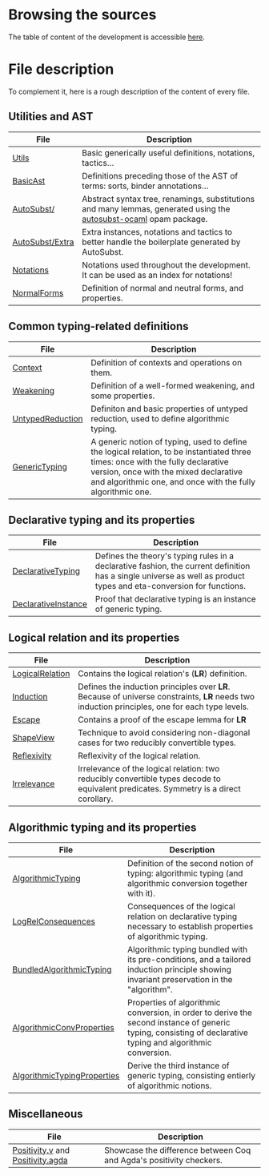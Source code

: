 Browsing the sources
============================

The table of content of the development is accessible [here](https://coqhott.github.io/logrel-coq/coqdoc/toc.html).

File description
==========

To complement it, here is a rough description of the content of every file.

Utilities and AST
---------

| File | Description |
|---|----|
[Utils] | Basic generically useful definitions, notations, tactics…
[BasicAst] | Definitions preceding those of the AST of terms: sorts, binder annotations…
[AutoSubst/] | Abstract syntax tree, renamings, substitutions and many lemmas, generated using the [autosubst-ocaml] opam package.
[AutoSubst/Extra] | Extra instances, notations and tactics to better handle the boilerplate generated by AutoSubst.
[Notations] | Notations used throughout the development. It can be used as an index for notations!
[NormalForms] | Definition of normal and neutral forms, and properties. |

Common typing-related definitions
-------

| File | Description |
|---|----|
[Context] | Definition of contexts and operations on them.
[Weakening] | Definition of a well-formed weakening, and some properties.
[UntypedReduction] | Definiton and basic properties of untyped reduction, used to define algorithmic typing.
[GenericTyping] | A generic notion of typing, used to define the logical relation, to be instantiated three times: once with the fully declarative version, once with the mixed declarative and algorithmic one, and once with the fully algorithmic one.

Declarative typing and its properties
--------------

| File | Description |
|---|----|
[DeclarativeTyping] | Defines the theory's typing rules in a declarative fashion, the current definition has a single universe as well as product types and eta-conversion for functions. |
[DeclarativeInstance] | Proof that declarative typing is an instance of generic typing. |

Logical relation and its properties
-----------

| File | Description |
|---|----|
[LogicalRelation] | Contains the logical relation's (**LR**) definition. |
[Induction] | Defines the induction principles over **LR**. Because of universe constraints, **LR** needs two induction principles, one for each type levels. |
[Escape] | Contains a proof of the escape lemma for **LR** |
[ShapeView] | Technique to avoid considering non-diagonal cases for two reducibly convertible types. |
[Reflexivity] | Reflexivity of the logical relation.
[Irrelevance] | Irrelevance of the logical relation: two reducibly convertible types decode to equivalent predicates. Symmetry is a direct corollary. |

Algorithmic typing and its properties
-----------------

| File | Description |
|---|----|
[AlgorithmicTyping] | Definition of the second notion of typing: algorithmic typing (and algorithmic conversion together with it).
[LogRelConsequences] | Consequences of the logical relation on declarative typing necessary to establish properties of algorithmic typing.
[BundledAlgorithmicTyping] | Algorithmic typing bundled with its pre-conditions, and a tailored induction principle showing invariant preservation in the "algorithm".
[AlgorithmicConvProperties] | Properties of algorithmic conversion, in order to derive the second instance of generic typing, consisting of declarative typing and algorithmic conversion. |
[AlgorithmicTypingProperties] |  Derive the third instance of generic typing, consisting entierly of algorithmic notions. |

Miscellaneous
-----------

| File | Description |
|---|----|
| [Positivity.v] and [Positivity.agda] | Showcase the difference between Coq and Agda's positivity checkers. |

[Utils]: https://coqhott.github.io/logrel-coq/coqdoc/LogRel.Utils.html
[BasicAst]: https://coqhott.github.io/logrel-coq/coqdoc/LogRel.BasicAst.html
[Context]: https://coqhott.github.io/logrel-coq/coqdoc/LogRel.Context.html
[AutoSubst/]: ./theories/AutoSubst/
[AutoSubst/Extra]: https://coqhott.github.io/logrel-coq/coqdoc/LogRel.AutoSubst.Extra.html
[Notations]: https://coqhott.github.io/logrel-coq/coqdoc/LogRel.Notations.html
[Automation]: https://coqhott.github.io/logrel-coq/coqdoc/LogRel.Automation.html
[NormalForms]: https://coqhott.github.io/logrel-coq/coqdoc/LogRel.NormalForms.html
[UntypedReduction]: https://coqhott.github.io/logrel-coq/coqdoc/LogRel.UntypedReduction.html
[GenericTyping]: https://coqhott.github.io/logrel-coq/coqdoc/LogRel.GenericTyping.html
[DeclarativeTyping]: https://coqhott.github.io/logrel-coq/coqdoc/LogRel.DeclarativeTyping.html
[Properties]: https://coqhott.github.io/logrel-coq/coqdoc/LogRel.Properties.html
[DeclarativeInstance]: https://coqhott.github.io/logrel-coq/coqdoc/LogRel.DeclarativeInstance.html
[LogicalRelation]: https://coqhott.github.io/logrel-coq/coqdoc/LogRel.LogicalRelation.html
[Induction]: https://coqhott.github.io/logrel-coq/coqdoc/LogRel.LogicalRelation.Induction.html
[Escape]: https://coqhott.github.io/logrel-coq/coqdoc/LogRel.LogicalRelation.Escape.html
[Reflexivity]: https://coqhott.github.io/logrel-coq/coqdoc/LogRel.LogicalRelation.Reflexivity.html
[Irrelevance]: https://coqhott.github.io/logrel-coq/coqdoc/LogRel.LogicalRelation.Irrelevance.html
[ShapeView]: https://coqhott.github.io/logrel-coq/coqdoc/LogRel.LogicalRelation.ShapeView.html
[Positivity.v]: https://coqhott.github.io/logrel-coq/coqdoc/LogRel.Positivity.html
[Weakening]: https://coqhott.github.io/logrel-coq/coqdoc/LogRel.Weakening.html
[AlgorithmicTyping]: https://coqhott.github.io/logrel-coq/coqdoc/LogRel.AlgorithmicTyping.html
[AlgorithmicConvProperties]: https://coqhott.github.io/logrel-coq/coqdoc/LogRel.AlgorithmicConvProperties.html
[AlgorithmicTypingProperties]: https://coqhott.github.io/logrel-coq/coqdoc/LogRel.AlgorithmicTypingProperties.html
[LogRelConsequences]: https://coqhott.github.io/logrel-coq/coqdoc/LogRel.LogRelConsequences.html
[BundledAlgorithmicTyping]: https://coqhott.github.io/logrel-coq/coqdoc/LogRel.BundledAlgorithmicTyping.html

[autosubst-ocaml]: https://github.com/uds-psl/autosubst-ocaml
[Positivity.agda]: https://coqhott.github.io/logrel-coq/coqdoc/LogRel.Posit.htmlity.agda